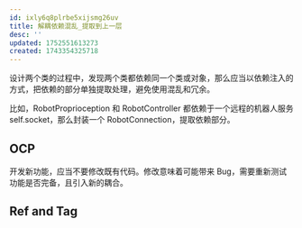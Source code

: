 ```yaml
---
id: ixly6q8plrbe5xijsmg26uv
title: 解耦依赖混乱_提取到上一层
desc: ''
updated: 1752551613273
created: 1743354325718
---
```


设计两个类的过程中，发现两个类都依赖同一个类或对象，那么应当以依赖注入的方式，把依赖的部分单独提取处理，避免使用混乱和冗余。

比如，RobotProprioception 和 RobotController 都依赖于一个远程的机器人服务 self.socket，那么封装一个 RobotConnection，提取依赖部分。

## OCP

开发新功能，应当不要修改既有代码。修改意味着可能带来 Bug，需要重新测试功能是否完备，且引入新的耦合。

## Ref and Tag